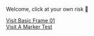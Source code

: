 <html>
    <body style="margin : 0px; overflow: hidden;">
        <p>Welcome, click at your own risk 🧛</p>
      <a href="/basicFrame01.html">Visit Basic Frame 01</a>
        <br/>
      <a href="/a_marker01.html">Visit A Marker Test</a>
    </body>
</html>
